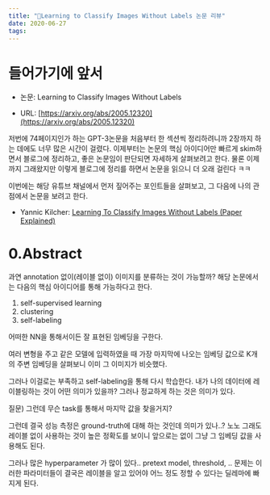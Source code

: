 ```yaml
---
title: "📄Learning to Classify Images Without Labels 논문 리뷰"
date: 2020-06-27
tags:
---
```


# 들어가기에 앞서

- 논문: Learning to Classify Images Without Labels

- URL: [https://arxiv.org/abs/2005.12320](https://arxiv.org/abs/2005.12320)

저번에 74페이지인가 하는 GPT-3논문을 처음부터 한 섹션씩 정리하려니까 2장까지 하는 데에도 너무 많은 시간이 걸렸다. 이제부터는 논문의 핵심 아이디어만 빠르게 skim하면서 블로그에 정리하고, 좋은 논문임이 판단되면 자세하게 살펴보려고 한다. 물론 이제까지 그래왔지만 이렇게 블로그에 정리를 하면서 논문을 읽으니 더 오래 걸린다 ㅋㅋ

이번에는 해당 유튜브 채널에서 먼저 짚어주는 포인트들을 살펴보고, 그 다음에 나의 관점에서 논문을 보려고 한다.

- Yannic Kilcher: [Learning To Classify Images Without Labels (Paper Explained)](https://www.youtube.com/watch?v=hQEnzdLkPj4&t=123s)

# 0.Abstract

과연 annotation 없이(레이블 없이) 이미지를 분류하는 것이 가능할까? 해당 논문에서는 다음의 핵심 아이디어를 통해 가능하다고 한다.

1. self-supervised learning
2. clustering
3. self-labeling

어떠한 NN을 통해서이든 잘 표현된 임베딩을 구한다.


여러 변형을 주고 같은 모델에 입력하였을 때 가장 마지막에 나오는 임베딩 값으로 K개의 주변 임베딩을 살펴보니 이미 그 이미지가 비슷했다.

그러나 이걸로는 부족하고 self-labeling을 통해 다시 학습한다. 내가 나의 데이터에 레이블링하는 것이 어떤 의미가 있을까? 그러나 정교하게 하는 것은 의미가 있다.

질문) 그런데 무슨 task를 통해서 마지막 값을 찾을거지?

그런데 결국 성능 측정은 ground-truth에 대해 하는 것인데 의미가 있나..? 노노 그래도 레이블 없이 사용하는 것이 높은 정확도를 보이니 앞으로는 없이 그냥 그 임베딩 값을 사용해도 된다.

그러나 많은 hyperparameter 가 많이 있다.. pretext model, threshold, .. 문제는 이러한 파라미터들이 결국은 레이블을 알고 있어야 어느 정도 정할 수 있다는 딜레마에 빠지게 된다.

